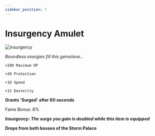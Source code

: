 ```yaml
---
sidebar_position: 7
---
```


# Insurgency Amulet

![insurgency](https://vwiki.valorserver.com/api/item/picture/insurgency%20amulet)

<i>Boundless energies fill this gemstone...</i>

    +200 Maximum HP
    
    +20 Protection
    
    +10 Speed
    
    +15 Dexterity
    
**Grants 'Surged' after 60 seconds**
   
Fame Bonus: 8%

***Insurgency: The surge you gain is doubled while this item is equipped***

**Drops from both bosses of the Storm Palace**
